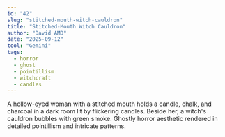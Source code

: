 ```yaml
---
id: "42"
slug: "stitched-mouth-witch-cauldron"
title: "Stitched-Mouth Witch Cauldron"
author: "David AMD"
date: "2025-09-12"
tool: "Gemini"
tags:
  - horror
  - ghost
  - pointillism
  - witchcraft
  - candles
---
```


A hollow-eyed woman with a stitched mouth holds a candle, chalk, and charcoal in a dark room lit by flickering candles. Beside her, a witch's cauldron bubbles with green smoke. Ghostly horror aesthetic rendered in detailed pointillism and intricate patterns.
